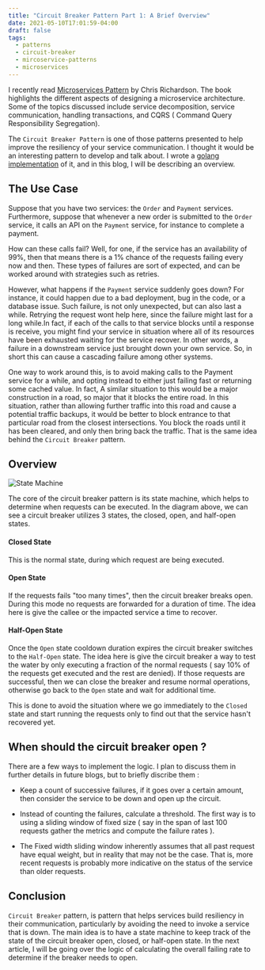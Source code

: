 ```yaml
---
title: "Circuit Breaker Pattern Part 1: A Brief Overview"
date: 2021-05-10T17:01:59-04:00
draft: false
tags:
  - patterns
  - circuit-breaker
  - mircoservice-patterns
  - microservices
---
```


I recently read [Microservices Pattern](https://www.amazon.ca/Microservices-Patterns-Examples-Java/dp/B07ZFZ4SJM/ref=sr_1_1?dchild=1&keywords=microservice+patterns&qid=1621115846&sr=8-1) by Chris Richardson. The book highlights the different aspects of designing a microservice architecture. Some of the topics discussed include service decomposition, service communication, handling transactions, and CQRS ( Command Query Responsibility Segregation).

The `Circuit Breaker Pattern` is one  of those patterns presented to help improve the resiliency of your service communication. I thought it would be an interesting pattern to develop and talk about. I wrote a [golang implementation](https://github.com/aelnahas/circuitbreaker) of it, and in this blog, I will be describing an overview.

## The Use Case

Suppose that you have two services: the `Order` and `Payment` services. Furthermore, suppose that whenever a new order is submitted to the `Order` service, it calls an API on the `Payment` service, for instance to complete a payment. 

How can these calls fail? Well, for one, if the service has an availability of 99%, then that means there is a 1% chance of the requests failing every now and then. These types of failures are sort of expected, and can be worked around with strategies such as retries. 

However, what happens if the `Payment` service suddenly goes down? For instance, it could happen due to a bad deployment, bug in the code, or a database issue. Such failure, is not only unexpected, but can also last a while. Retrying the request wont help here, since the failure might last for a long while.In fact, if each of the calls to that service blocks until a response is receive, you might find your service in situation where all of its resources have been exhausted waiting for the service recover. In other words, a failure in a downstream service just brought down your own service. So, in short this can cause a cascading failure among other systems.

One way to work around this, is to avoid making calls to the Payment service for a while, and opting instead to either just failing fast or returning some cached value. In fact, A similar situation to this would be a major construction in a road, so major that it blocks the entire road. In this situation, rather than allowing further traffic into this road and cause a potential traffic backups, it would be better to block entrance to that particular road from the closest intersections. You block the roads until it has been cleared, and only then bring back the traffic. That is the same idea behind the `Circuit Breaker` pattern.

## Overview 

![State Machine](/img/diagrams/state_machine.svg)

The core of the circuit breaker pattern is its state machine, which helps to determine when requests can be executed. In the diagram above, we can see a circuit breaker utilizes 3 states, the closed, open, and half-open states.


#### Closed State

This is the normal state, during which request are being executed.


#### Open State

If the requests fails "too many times", then the circuit breaker breaks open. During this mode no requests are forwarded for a duration of time. The idea here is give the callee or the impacted service a time to recover.

####  Half-Open State

Once the `Open` state cooldown duration expires the circuit breaker switches to the `Half-Open` state. The idea here is give the circuit breaker a way to test the water by only executing a fraction of the normal requests ( say 10% of the requests get executed and the rest are denied). If those requests are successful, then we can close the breaker and resume normal operations, otherwise go back to the `Open` state and wait for additional time.

This is done to avoid the situation where we go immediately to the `Closed` state and start running the requests only to find out that the service hasn't recovered yet. 

## When should the circuit breaker open ?

There are a few ways to implement the logic. I plan to discuss them in further details in future blogs, but to briefly discribe them :

- Keep a count of successive failures, if it goes over a certain amount, then consider the service to be down and open up the circuit.

- Instead of counting the failures, calculate a threshold. The first way is to using a sliding window of fixed size ( say in the span of last 100 requests gather the metrics and compute the failure rates ).

- The Fixed width sliding window inherently assumes that all past request have equal weight, but in reality that may not be the case. That is, more recent requests is probably more indicative on the status of the service than older requests.


## Conclusion

`Circuit Breaker` pattern, is  pattern that helps services build resiliency in their communication, particularly by avoiding the need to invoke a service that is down. The main idea is to have a state machine to keep track of the state of the circuit breaker open, closed, or half-open state. In the next article, I will be going over the logic of calculating the overall failing rate to determine if the breaker needs to open.